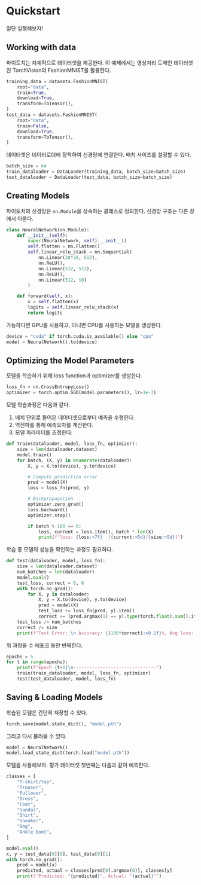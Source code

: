 # Quickstart
일단 실행해보자!


## Working with data
파이토치는 자체적으로 데이터셋을 제공한다. 이 예제에서는 영상처리 도메인 데이터셋인 TorchVision의 FashionMNIST를 활용한다.

``` py
training_data = datasets.FashionMNIST(
    root="data",
    train=True,
    download=True,
    transform=ToTensor(),
)
test_data = datasets.FashionMNIST(
    root="data",
    train=False,
    download=True,
    transform=ToTensor(),
)
```

데이터셋은 데이터로더에 장착하여 신경망에 연결한다. 배치 사이즈를 설정할 수 있다.

``` py
batch_size = 64
train_dataloader = DataLoader(training_data, batch_size=batch_size)
test_dataloader = DataLoader(test_data, batch_size=batch_size)
```


## Creating Models
파이토치의 신경망은 `nn.Module`을 상속하는 클래스로 정의한다. 신경망 구조는 다른 장에서 다룬다.

``` py
class NeuralNetwork(nn.Module):
    def __init__(self):
        super(NeuralNetwork, self).__init__()
        self.flatten = nn.Flatten()
        self.linear_relu_stack = nn.Sequential(
            nn.Linear(28*28, 512),
            nn.ReLU(),
            nn.Linear(512, 512),
            nn.ReLU(),
            nn.Linear(512, 10)
        )

    def forward(self, x):
        x = self.flatten(x)
        logits = self.linear_relu_stack(x)
        return logits
```

가능하다면 GPU를 사용하고, 아니면 CPU를 사용하는 모델을 생성한다.

``` py
device = "cuda" if torch.cuda.is_available() else "cpu"
model = NeuralNetwork().to(device)
```

## Optimizing the Model Parameters
모델을 학습하기 위해 loss function과 optimizer를 생성한다.

``` py
loss_fn = nn.CrossEntropyLoss()
optimizer = torch.optim.SGD(model.parameters(), lr=1e-3)
```

모델 학습과정은 다음과 같다.
1. 배치 단위로 들어온 데이터셋으로부터 예측을 수행한다.
2. 역전파를 통해 예측오차를 계산한다.
3. 모델 파라미터를 조정한다.

``` py
def train(dataloader, model, loss_fn, optimizer):
    size = len(dataloader.dataset)
    model.train()
    for batch, (X, y) in enumerate(dataloader):
        X, y = X.to(device), y.to(device)

        # Compute prediction error
        pred = model(X)
        loss = loss_fn(pred, y)

        # Backpropagation
        optimizer.zero_grad()
        loss.backward()
        optimizer.step()

        if batch % 100 == 0:
            loss, current = loss.item(), batch * len(X)
            print(f"loss: {loss:>7f}  [{current:>5d}/{size:>5d}]")
```

학습 중 모델의 성능을 확인하는 과정도 필요하다.

``` py
def test(dataloader, model, loss_fn):
    size = len(dataloader.dataset)
    num_batches = len(dataloader)
    model.eval()
    test_loss, correct = 0, 0
    with torch.no_grad():
        for X, y in dataloader:
            X, y = X.to(device), y.to(device)
            pred = model(X)
            test_loss += loss_fn(pred, y).item()
            correct += (pred.argmax(1) == y).type(torch.float).sum().item()
    test_loss /= num_batches
    correct /= size
    print(f"Test Error: \n Accuracy: {(100*correct):>0.1f}%, Avg loss: {test_loss:>8f} \n")
```

위 과정을 수 에포크 동안 반복한다.

``` py
epochs = 5
for t in range(epochs):
    print(f"Epoch {t+1}\n-------------------------------")
    train(train_dataloader, model, loss_fn, optimizer)
    test(test_dataloader, model, loss_fn)
```


## Saving & Loading Models
학습된 모델은 간단히 저장할 수 있다.

``` py
torch.save(model.state_dict(), "model.pth")
```

그리고 다시 불러올 수 있다.

``` py
model = NeuralNetwork()
model.load_state_dict(torch.load("model.pth"))
```

모델을 사용해보자. 평가 데이터셋 첫번째는 다음과 같이 예측한다.

``` py
classes = [
    "T-shirt/top",
    "Trouser",
    "Pullover",
    "Dress",
    "Coat",
    "Sandal",
    "Shirt",
    "Sneaker",
    "Bag",
    "Ankle boot",
]

model.eval()
x, y = test_data[0][0], test_data[0][1]
with torch.no_grad():
    pred = model(x)
    predicted, actual = classes[pred[0].argmax(0)], classes[y]
    print(f'Predicted: "{predicted}", Actual: "{actual}"')
```